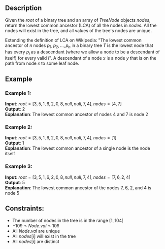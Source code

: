 ## Description
Given the $root$ of a binary tree and an array of $TreeNode$ objects $nodes$, return the lowest common ancestor (LCA) of all the nodes in $nodes$. All the nodes will exist in the tree, and all values of the tree's nodes are unique.

Extending the definition of LCA on Wikipedia: "The lowest common ancestor of $n$ nodes $p_1, p_2, ..., p_n$ in a binary tree $T$ is the lowest node that has every $p_i$ as a descendant (where we allow a node to be a descendant of itself) for every valid $i$". A descendant of a node $x$ is a node $y$ that is on the path from node $x$ to some leaf node.

## Example
### Example 1:
**Input**: $root = [3,5,1,6,2,0,8,null,null,7,4], nodes = [4,7]$  
**Output**: $2$  
**Explanation**: The lowest common ancestor of nodes $4$ and $7$ is node $2$

### Example 2:
**Input**: $root = [3,5,1,6,2,0,8,null,null,7,4], nodes = [1]$  
**Output**: $1$  
**Explanation**: The lowest common ancestor of a single node is the node itself

### Example 3:
**Input**: $root = [3,5,1,6,2,0,8,null,null,7,4], nodes = [7,6,2,4]$  
**Output**: $5$  
**Explanation**: The lowest common ancestor of the nodes $7$, $6$, $2$, and $4$ is node $5$
 
## Constraints:
- The number of nodes in the tree is in the range $[1, 104]$
- $-109 \leq Node.val \leq 109$
- All $Node.val$ are unique
- All $nodes[i]$ will exist in the tree
- All $nodes[i]$ are distinct
